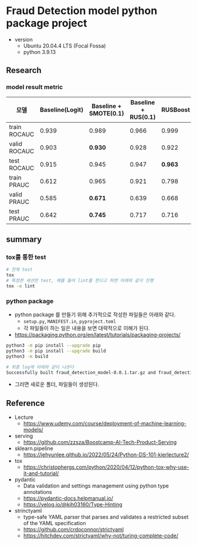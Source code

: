 # Fraud Detection model python package project

- version
  - Ubuntu 20.04.4 LTS (Focal Fossa)
  - python 3.9.13

## Research

### model result metric

| 모델         | Baseline(Logit) | Baseline + SMOTE(0.1) | Baseline + RUS(0.1) | RUSBoost  |
| ------------ | --------------- | --------------------- | ------------------- | --------- |
| train ROCAUC | 0.939           | 0.989                 | 0.966               | 0.999     |
| valid ROCAUC | 0.903           | **0.930**             | 0.928               | 0.922     |
| test ROCAUC  | 0.915           | 0.945                 | 0.947               | **0.963** |
| train PRAUC  | 0.612           | 0.965                 | 0.921               | 0.798     |
| valid PRAUC  | 0.585           | **0.671**             | 0.639               | 0.668     |
| test PRAUC   | 0.642           | **0.745**             | 0.717               | 0.716     |

## summary

### tox를 통한 test

```bash
# 전체 test
tox
# 특정한 세션만 test, 예를 들어 lint를 한다고 하면 아래와 같이 진행
tox -e lint
```

### python package

- python package 를 만들기 위해 추가적으로 작성한 파일들은 아래와 같다.
  - `setup.py`, `MANIFEST.in`, `pyproject.toml`
  - 각 파일들이 하는 일은 내용을 보면 대략적으로 이해가 된다.
- https://packaging.python.org/en/latest/tutorials/packaging-projects/

```bash
python3 -m pip install --upgrade pip
python3 -m pip install --upgrade build
python3 -m build

# 최종 log에 아래와 같이 나온다
Successfully built fraud_detection_model-0.0.1.tar.gz and fraud_detection_model-0.0.1-py3-none-any.whl
```

- 그러면 새로운 폴더, 파일들이 생성된다.

## Reference

- Lecture
  - https://www.udemy.com/course/deployment-of-machine-learning-models/
- serving
  - https://github.com/zzsza/Boostcamp-AI-Tech-Product-Serving
- sklearn.pipeline
  - https://jehyunlee.github.io/2022/05/24/Python-DS-101-kierlecture2/
- tox
  - https://christophergs.com/python/2020/04/12/python-tox-why-use-it-and-tutorial/
- pydantic
  - Data validation and settings management using python type annotations
  - https://pydantic-docs.helpmanual.io/
  - https://velog.io/@kjh03160/Type-Hinting
- strinctyaml
  - type-safe YAML parser that parses and validates a restricted subset of the YAML specification
  - https://github.com/crdoconnor/strictyaml
  - https://hitchdev.com/strictyaml/why-not/turing-complete-code/
